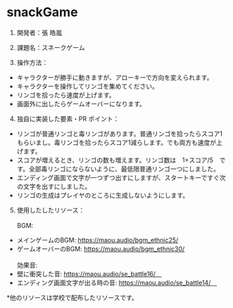 # snackGame
 
1. 開発者：張 皓嵐
2. 課題名：スネークゲーム

3. 操作方法：
- キャラクターが勝手に動きますが、アローキーで方向を変えられます。
- キャラクターを操作してリンゴを集めてください。
- リンゴを拾ったら速度が上げます。
- 画面外に出したらゲームオーバーになります。


4. 独自に実装した要素・PR ポイント：
- リンゴが普通リンゴと毒リンゴがあります。普通リンゴを拾ったらスコア1もらいまし。毒リンゴを拾ったらスコア1減らします。でも両方も速度が上げます。
- スコアが増えるとき、リンゴの数も増えます。リンゴ数は　1+スコア/5　です。全部毒リンゴにならないように、最低限普通リンゴ一つにしました。
- エンディング画面で文字が一つずつ出すにしますが、スタートキーですぐ次の文字を出すにしました。
- リンゴの生成はプレイヤのところに生成しないようにします。

5. 使用したしたリソース： <br /><br />
BGM:
- メインゲームのBGM: https://maou.audio/bgm_ethnic25/
- ゲームオーバーのBGM: https://maou.audio/bgm_ethnic30/  <br /><br /> 
効果音:
- 壁に衝突した音: https://maou.audio/se_battle16/　
- エンディング画面文字が出る時の音: https://maou.audio/se_battle14/　

*他のリソースは学校で配布したリソースです。

